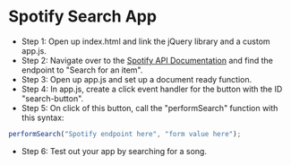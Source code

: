 # Spotify Search App

- Step 1: Open up index.html and link the jQuery library and a custom app.js.
- Step 2: Navigate over to the [Spotify API Documentation](https://developer.spotify.com/web-api/) and find the endpoint to "Search for an item".
- Step 3: Open up app.js and set up a document ready function.
- Step 4: In app.js, create a click event handler for the button with the ID "search-button".
- Step 5: On click of this button, call the "performSearch" function with this syntax:

```javascript
performSearch("Spotify endpoint here", "form value here");
```
- Step 6: Test out your app by searching for a song.